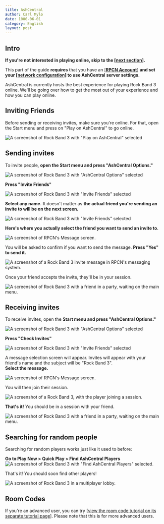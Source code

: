 ```yaml
---
title: AshCentral
author: Carl Mylo
date: 1000-06-01
category: English
layout: post
---
```


## Intro

**If you're not interested in playing online, skip to the [[next section]](#passthrough-devices).**

This part of the guide **requires** that you have an [[**RPCN Account**]](#rpcn) **and set your [[network configuration]](#network) to use AshCentral server settings.**

AshCentral is currently hosts the best experience for playing Rock Band 3 online. We'll be going over how to get the most out of your experience and how you can play online.

## Inviting Friends

Before sending or receiving invites, make sure you're online. For that, open the Start menu and press on "Play on AshCentral" to go online.

![A screenshot of Rock Band 3 with "Play on AshCentral" selected](https://raw.githubusercontent.com/carlmylo/rb3-pc/TheGreatSplit/assets/images/ash/ashcentral.png "Play on AshCentral")

## Sending invites

To invite people, **open the Start menu and press "AshCentral Options."**

![A screenshot of Rock Band 3 with "AshCentral Options" selected](https://raw.githubusercontent.com/carlmylo/rb3-pc/TheGreatSplit/assets/images/ash/ashoptions.png "AshCentral Options")

**Press "Invite Friends"**

![A screenshot of Rock Band 3 with "Invite Friends" selected](https://raw.githubusercontent.com/carlmylo/rb3-pc/TheGreatSplit/assets/images/ash/invite.png "Invite Friends")

**Select any name.** It doesn't matter as **the actual friend you're sending an invite to will be on the next screen.**

![A screenshot of Rock Band 3 with "Invite Friends" selected](https://raw.githubusercontent.com/carlmylo/rb3-pc/TheGreatSplit/assets/images/ash/invfriends.png "Invite Friends")

**Here's where you actually select the friend you want to send an invite to.**

![A screenshot of RPCN's Message screen.](https://raw.githubusercontent.com/carlmylo/rb3-pc/TheGreatSplit/assets/images/ash/invrpcnlist.png "Select Message To Send")

You will be asked to confirm if you want to send the message. **Press "Yes" to send it.**

![A screenshot of a Rock Band 3 invite message in RPCN's messaging system.](https://raw.githubusercontent.com/carlmylo/rb3-pc/TheGreatSplit/assets/images/ash/invitemsg.png "Send message to friend?")

Once your friend accepts the invite, they'll be in your session.

![A screenshot of Rock Band 3 with a friend in a party, waiting on the main menu.](https://raw.githubusercontent.com/carlmylo/rb3-pc/TheGreatSplit/assets/images/ash/rb3joined.png "Rock Band 3: Main Menu with two players")


## Receiving invites

To receive invites, open the **Start menu and press "AshCentral Options."**

![A screenshot of Rock Band 3 with "AshCentral Options" selected](https://raw.githubusercontent.com/carlmylo/rb3-pc/TheGreatSplit/assets/images/ash/ashoptions.png "AshCentral Options")

**Press "Check Invites"**

![A screenshot of Rock Band 3 with "Invite Friends" selected](https://raw.githubusercontent.com/carlmylo/rb3-pc/TheGreatSplit/assets/images/ash/invcheck.png "Check Invites")

A message selection screen will appear. Invites will appear with your friend's name and the subject will be "Rock Band 3".  
**Select the message.**

![A screenshot of RPCN's Message screen.](https://raw.githubusercontent.com/carlmylo/rb3-pc/TheGreatSplit/assets/images/ash/invmsg.png "Select Message")

You will then join their session.

![A screenshot of a Rock Band 3, with the player joining a session.](https://raw.githubusercontent.com/carlmylo/rb3-pc/TheGreatSplit/assets/images/ash/invjoin.png "Rock Band 3: Joining Session")

**That's it!** You should be in a session with your friend.

![A screenshot of Rock Band 3 with a friend in a party, waiting on the main menu.](https://raw.githubusercontent.com/carlmylo/rb3-pc/TheGreatSplit/assets/images/ash/rb3joined.png "Rock Band 3: Main Menu with two players")

## Searching for random people

Searching for random players works just like it used to before:

**Go to Play Now > Quick Play > Find AshCentral Players**
![A screenshot of Rock Band 3 with "Find AshCentral Players" selected.](https://raw.githubusercontent.com/carlmylo/rb3-pc/TheGreatSplit/assets/images/ash/findashcentralplayers.png "Find AshCentral Players")

That's it! You should soon find other players!

![A screenshot of Rock Band 3 in a multiplayer lobby.](https://raw.githubusercontent.com/carlmylo/rb3-pc/TheGreatSplit/assets/images/ash/hostlobby.png "Finding AshCentral Players")

## Room Codes

If you're an advanced user, you can try [[view the room code tutorial on its separate tutorial page]](ashcentral_room_codes.md). Please note that this is for more advanced users.